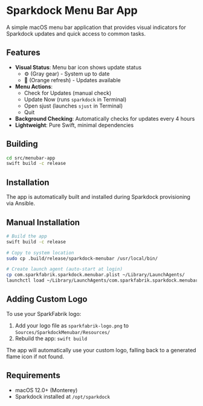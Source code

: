 # Sparkdock Menu Bar App

A simple macOS menu bar application that provides visual indicators for Sparkdock updates and quick access to common tasks.

## Features

- **Visual Status**: Menu bar icon shows update status
  - ⚙️ (Gray gear) - System up to date  
  - 🔄 (Orange refresh) - Updates available
- **Menu Actions**:
  - Check for Updates (manual check)
  - Update Now (runs `sparkdock` in Terminal)
  - Open sjust (launches `sjust` in Terminal)
  - Quit
- **Background Checking**: Automatically checks for updates every 4 hours
- **Lightweight**: Pure Swift, minimal dependencies

## Building

```bash
cd src/menubar-app
swift build -c release
```

## Installation

The app is automatically built and installed during Sparkdock provisioning via Ansible.

## Manual Installation

```bash
# Build the app
swift build -c release

# Copy to system location
sudo cp .build/release/sparkdock-menubar /usr/local/bin/

# Create launch agent (auto-start at login)
cp com.sparkfabrik.sparkdock.menubar.plist ~/Library/LaunchAgents/
launchctl load ~/Library/LaunchAgents/com.sparkfabrik.sparkdock.menubar.plist
```

## Adding Custom Logo

To use your SparkFabrik logo:

1. Add your logo file as `sparkfabrik-logo.png` to `Sources/SparkdockMenubar/Resources/`
2. Rebuild the app: `swift build`

The app will automatically use your custom logo, falling back to a generated flame icon if not found.

## Requirements

- macOS 12.0+ (Monterey)
- Sparkdock installed at `/opt/sparkdock`